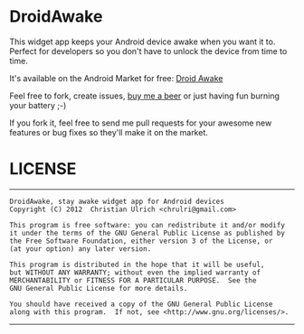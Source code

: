 DroidAwake
===========

This widget app keeps your Android device awake when you want it to. Perfect for developers so you don't have to unlock the device from time to time.

It's available on the Android Market for free: [Droid Awake][1]


Feel free to fork, create issues, [buy me a beer][2] or just having fun burning your battery ;-)

If you fork it, feel free to send me pull requests for your awesome new features or bug fixes so they'll make it on the market.

LICENSE
=======
 ******************************************************************************
	DroidAwake, stay awake widget app for Android devices
	Copyright (C) 2012  Christian Ulrich <chrulri@gmail.com>

	This program is free software: you can redistribute it and/or modify
	it under the terms of the GNU General Public License as published by
	the Free Software Foundation, either version 3 of the License, or
	(at your option) any later version.

	This program is distributed in the hope that it will be useful,
	but WITHOUT ANY WARRANTY; without even the implied warranty of
	MERCHANTABILITY or FITNESS FOR A PARTICULAR PURPOSE.  See the
	GNU General Public License for more details.

	You should have received a copy of the GNU General Public License
	along with this program.  If not, see <http://www.gnu.org/licenses/>.
 ******************************************************************************

[1]: https://market.android.com/details?id=com.chrulri.droidawake
[2]: https://www.paypal.com/cgi-bin/webscr?cmd=_donations&business=chrulri@gmail.com&item_name=droidawake
